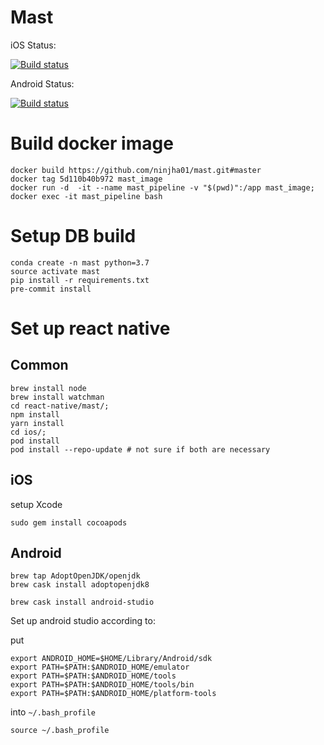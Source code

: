 # Mast

iOS Status:

[![Build status](https://build.appcenter.ms/v0.1/apps/0323f018-70aa-4f18-8632-fe6a8e7b82fd/branches/master/badge)](https://appcenter.ms)

Android Status:

[![Build status](https://build.appcenter.ms/v0.1/apps/1197bbd2-7194-4840-847c-7ff64298bf18/branches/master/badge)](https://appcenter.ms)

# Build docker image

```
docker build https://github.com/ninjha01/mast.git#master
docker tag 5d110b40b972 mast_image
docker run -d  -it --name mast_pipeline -v "$(pwd)":/app mast_image;
docker exec -it mast_pipeline bash
```

# Setup DB build

```
conda create -n mast python=3.7
source activate mast
pip install -r requirements.txt
pre-commit install
```

# Set up react native

## Common

```
brew install node
brew install watchman
cd react-native/mast/;
npm install
yarn install
cd ios/;
pod install
pod install --repo-update # not sure if both are necessary
```

## iOS

setup Xcode

```
sudo gem install cocoapods
```

## Android

```
brew tap AdoptOpenJDK/openjdk
brew cask install adoptopenjdk8

brew cask install android-studio
```

Set up android studio according to:

put

```
export ANDROID_HOME=$HOME/Library/Android/sdk
export PATH=$PATH:$ANDROID_HOME/emulator
export PATH=$PATH:$ANDROID_HOME/tools
export PATH=$PATH:$ANDROID_HOME/tools/bin
export PATH=$PATH:$ANDROID_HOME/platform-tools
```

into `~/.bash_profile`

`source ~/.bash_profile`
